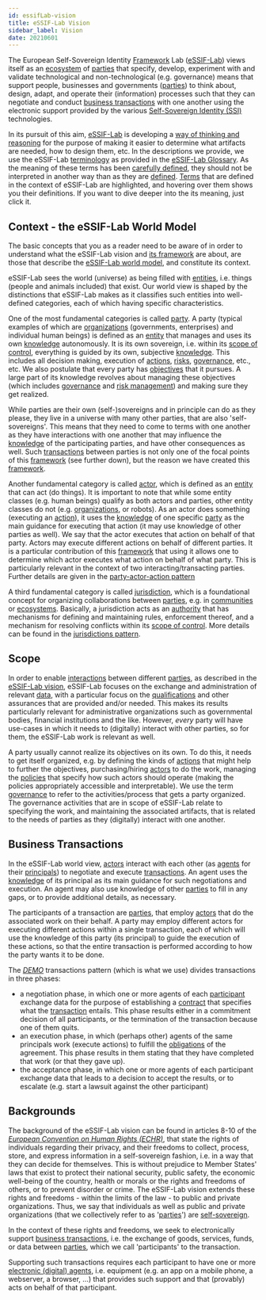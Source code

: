 ```yaml
---
id: essifLab-vision
title: eSSIF-Lab Vision
sidebar_label: Vision
date: 20210601
---
```


The European Self-Sovereign Identity [Framework](@) Lab ([eSSIF-Lab](essifLab)) views itself as an [ecosystem](@) of [parties](@) that specify, develop, experiment with and validate technological and non-technological (e.g. governance) means that support people, businesses and governments ([parties](@)) to think about, design, adapt, and operate their (information) processes such that they can negotiate and conduct [business transactions](transaction@) with one another using the electronic support provided by the various [Self-Sovereign Identity (SSI)](self-sovereign-identity@) technologies.

In its pursuit of this aim, [eSSIF-Lab](essifLab) is developing a [way of thinking and reasoning](essifLab-pattern-list) for the purpose of making it easier to determine what artifacts are needed, how to design them, etc. In the descriptions we provide, we use the eSSIF-Lab [terminology](@) as provided in the [eSSIF-Lab Glossary](essifLab-glossary). As the meaning of these terms has been [carefully defined](./terms/terminology), they should not be interpreted in another way than as they are [defined](definition@). [Terms](@) that are defined in the context of eSSIF-Lab are highlighted, and hovering over them shows you their definitions. If you want to dive deeper into the its meaning, just click it.

## Context - the eSSIF-Lab World Model

The basic concepts that you as a reader need to be aware of in order to understand what the eSSIF-Lab vision and [its framework](essifLab-fw) are about, are those that describe the [eSSIF-Lab world model](pattern:world-model@), and constitute its context.

eSSIF-Lab sees the world (universe) as being filled with [entities](@), i.e. things (people and animals included) that exist. Our world view is shaped by the distinctions that eSSIF-Lab makes as it classifies such entities into well-defined categories, each of which having specific characteristics.

One of the most fundamental categories is called [party](@). A party (typical examples of which are [organizations](@) (governments, enterprises) and individual human beings) is defined as an [entity](@) that manages and uses its own [knowledge](@) autonomously. It is its own sovereign, i.e. within its [scope of control](@), everything is guided by its own, subjective [knowledge](@). This includes all decision making, execution of [actions](@), [risks](@), [governance](@), etc., etc. We also postulate that every party has [objectives](@) that it pursues. A large part of its knowledge revolves about managing these objectives (which includes [governance](@) and [risk management](@)) and making sure they get realized.

While parties are their own (self-)sovereigns and in principle can do as they please, they live in a universe with many other parties, that are also 'self-sovereigns'. This means that they need to come to terms with one another as they have interactions with one another that may influence the [knowledge](@) of the participating parties, and have other consequences as well. Such [transactions](@) between parties is not only one of the focal points of this [framework](@) (see further down), but the reason we have created this [framework](@).

Another fundamental category is called [actor](@), which is defined as an [entity](@) that can act (do things). It is important to note that while some entity classes (e.g. human beings) qualify as both actors and parties, other entity classes do not (e.g. [organizations](@), or robots). As an actor does something (executing an [action](@)), it uses the [knowledge](@) of one specific [party](@) as the main guidance for executing that action (it may use knowledge of other parties as well). We say that the actor executes that action on behalf of that party. Actors may execute different actions on behalf of different parties. It is a particular contribution of this [framework](@) that using it allows one to determine which actor executes what action on behalf of what party. This is particularly relevant in the context of two interacting/transacting parties. Further details are given in the [party-actor-action pattern](party-actor-action@)

A third fundamental category is called [jurisdiction](@), which is a foundational concept for organizing collaborations between [parties](@), e.g. in [communities](@) or [ecosystems](@). Basically, a jurisdiction acts as an [authority](@) that has mechanisms for defining and maintaining rules, enforcement thereof, and a mechanism for resolving conflicts within its [scope of control](@). More details can be found in the [jurisdictions pattern](pattern:jurisdiction@).
## Scope

In order to enable [interactions](transaction@) between different [parties](@), as described in the [eSSIF-Lab vision](essifLab-vision), eSSIF-Lab focuses on the exchange and administration of relevant [data](@), with a particular focus on the [qualifications](qualified-data@) and other assurances that are provided and/or needed. This makes its results particularly relevant for administrative organizations such as governmental bodies, financial institutions and the like. However, *every* party will have use-cases in which it needs to (digitally) interact with other parties, so for them, the eSSIF-Lab work is relevant as well.

A party usually cannot realize its objectives on its own. To do this, it needs to get itself organized, e.g. by defining the kinds of [actions](@) that might help to further the objectives, purchasing/hiring [actors](@) to do the work, managing the [policies](@) that specify how such actors should operate (making the policies appropriately accessible and interpretable). We use the term [governance](@) to refer to the activities/process that gets a party organized. The governance activities that are in scope of eSSIF-Lab relate to specifying the work, and maintaining the associated artifacts, that is related to the needs of parties as they (digitally) interact with one another.

## Business Transactions

In the eSSIF-Lab world view, [actors](@) interact with each other (as [agents](@) for their [principals](@)) to negotiate and execute [transactions](@). An agent uses the [knowledge](@) of its principal as its main guidance for such negotiations and execution. An agent may also use knowledge of other [parties](@) to fill in any gaps, or to provide additional details, as necessary.

The participants of a transaction are [parties](@), that employ [actors](@) that do the associated work on their behalf. A party may employ different actors for executing different actions within a single transaction, each of which will use the knowledge of this party (its principal) to guide the execution of these actions, so that the entire transaction is performed according to how the party wants it to be done.

The [*DEMO*](https://en.wikipedia.org/wiki/Design_%26_Engineering_Methodology_for_Organizations) transactions pattern (which is what we use) divides transactions in three phases:
- a negotiation phase, in which one or more agents of each [participant](@) exchange data for the purpose of establishing a [contract](transaction-agreement@) that specifies what the [transaction](@) entails. This phase results either in a commitment decision of all participants, or the termination of the transaction because one of them quits.
- an execution phase, in which (perhaps other) agents of the same principals work (execute actions) to fulfill the [obligations](@) of the agreement. This phase results in them stating that they have completed that work (or that they gave up).
- the acceptance phase, in which one or more agents of each participant exchange data that leads to a decision to accept the results, or to escalate (e.g. start a lawsuit against the other participant)

## Backgrounds

The background of the eSSIF-Lab vision can be found in articles 8-10 of the [*European Convention on Human Rights (ECHR)*](https://www.echr.coe.int/Pages/home.aspx?p=basictexts/convention), that state the rights of individuals regarding their privacy, and their freedoms to collect, process, store, and express information in a self-sovereign fashion, i.e. in a way that they can decide for themselves. This is without prejudice to Member States' laws that exist to protect their national security, public safety, the economic well-being of the country, health or morals or the rights and freedoms of others, or to prevent disorder or crime. The eSSIF-Lab vision extends these rights and freedoms - within the limits of the law - to public and private organizations. Thus, we say that individuals as well as public and private organizations (that we collectively refer to as '[parties](@)') are [self-sovereign](self-sovereignty@).

In the context of these rights and freedoms, we seek to electronically support [business transactions](transaction@), i.e. the exchange of goods, services, funds, or data between [parties](@), which we call 'participants' to the transaction.

Supporting such transactions requires each participant to have one or more [electronic (digital) agents](agent@), i.e. equipment (e.g. an app on a mobile phone, a webserver, a browser, …) that provides such support and that (provably) acts on behalf of that participant.
